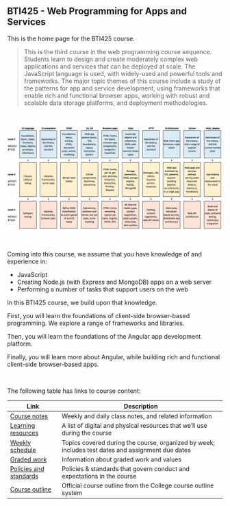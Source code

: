 ## BTI425 - Web Programming for Apps and Services

This is the home page for the BTI425 course.

> This is the third course in the web programming course sequence. Students learn to design and create moderately complex web applications and services that can be deployed at scale. The JavaScript language is used, with widely-used and powerful tools and frameworks. The major topic themes of this course include a study of the patterns for app and service development, using frameworks that enable rich and functional browser apps, working with robust and scalable data storage platforms, and deployment methodologies.

<br>

![Big Picture](https://raw.githubusercontent.com/sictweb/resources/58596ab9/big-picture-web.png "Big Picture") 

<br>

Coming into this course, we assume that you have knowledge of and experience in:
* JavaScript
* Creating Node.js (with Express and MongoDB) apps on a web server
* Performing a number of tasks that support users on the web

In this BTI425 course, we build upon that knowledge. 

First, you will learn the foundations of client-side browser-based programming. We explore a range of frameworks and libraries.

Then, you will learn the foundations of the Angular app development platform. 

Finally, you will learn more about Angular, while building rich and functional client-side browser-based apps.

<br>

The following table has links to course content:

| Link | Description |
| ---- | ----------- |
| [Course notes](/notes) | Weekly and daily class notes, and related information |
| [Learning resources](/resources) | A list of digital and physical resources that we’ll use during the course |
| [Weekly schedule](/weekly-schedule) | Topics covered during the course, organized by week; includes test dates and assignment due dates |
| [Graded work](/graded-work) | Information about graded work and values |
| [Policies and standards](/policies-standards) | Policies & standards that govern conduct and expectations in the course |
| [Course outline](https://ict.senecacollege.ca/course/bti425) | Official course outline from the College course outline system |
